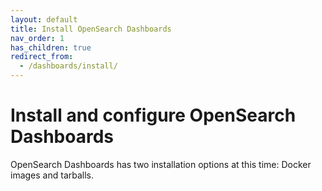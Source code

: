 ```yaml
---
layout: default
title: Install OpenSearch Dashboards
nav_order: 1
has_children: true
redirect_from:
  - /dashboards/install/
---
```


# Install and configure OpenSearch Dashboards

OpenSearch Dashboards has two installation options at this time: Docker images and tarballs.
